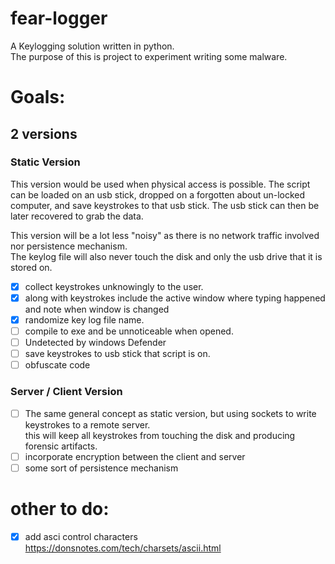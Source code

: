 # fear-logger
A Keylogging solution written in python.  
The purpose of this is project to experiment writing some malware.

# Goals:
## 2 versions
### Static Version
This version would be used when physical access  is possible.
The script can be loaded on an usb stick, dropped on a forgotten about un-locked computer, and save
keystrokes to that usb stick. The usb stick can then be later recovered to grab the data.

This version will be a lot less "noisy" as there is no network traffic involved nor persistence mechanism.  
The keylog file will also never touch the disk and only the usb drive that it is stored on.

- [X] collect keystrokes unknowingly to the user.
- [X] along with keystrokes include the active window where typing happened and note when window is changed
- [X] randomize key log file name.
- [ ] compile to exe and be unnoticeable when opened.
- [ ] Undetected by windows Defender
- [ ] save keystrokes to usb stick that script is on.
- [ ] obfuscate code

### Server / Client Version
- [ ] The same general concept as static version, but using sockets to write keystrokes to a remote server.  
this will keep all keystrokes from touching the disk and producing forensic artifacts.
- [ ] incorporate encryption between the client and server
- [ ] some sort of persistence mechanism 

# other to do:
- [x] add asci control characters https://donsnotes.com/tech/charsets/ascii.html
